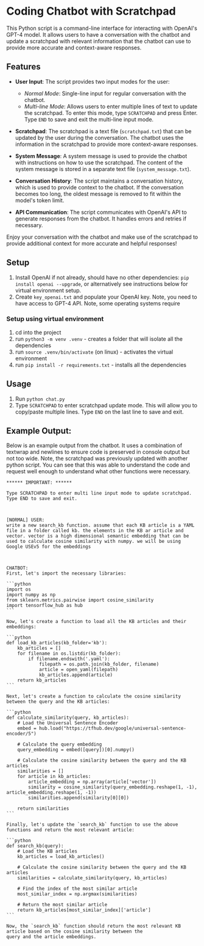 # Coding Chatbot with Scratchpad

This Python script is a command-line interface for interacting with OpenAI's GPT-4 model. 
It allows users to have a conversation with the chatbot and update a scratchpad 
with relevant information that the chatbot can use to provide more accurate and context-aware responses.

## Features

- **User Input**: The script provides two input modes for the user:
  - *Normal Mode*: Single-line input for regular conversation with the chatbot.
  - *Multi-line Mode*: Allows users to enter multiple lines of text to update the scratchpad. To enter this mode, type `SCRATCHPAD` and press Enter. Type `END` to save and exit the multi-line input mode.

- **Scratchpad**: The scratchpad is a text file (`scratchpad.txt`) that can be updated by the user during the conversation. The chatbot uses the information in the scratchpad to provide more context-aware responses.

- **System Message**: A system message is used to provide the chatbot with instructions on how to use the scratchpad. The content of the system message is stored in a separate text file (`system_message.txt`).

- **Conversation History**: The script maintains a conversation history, which is used to provide context to the chatbot. If the conversation becomes too long, the oldest message is removed to fit within the model's token limit.

- **API Communication**: The script communicates with OpenAI's API to generate responses from the chatbot. It handles errors and retries if necessary.

Enjoy your conversation with the chatbot and make use of the scratchpad to provide additional context for more accurate and helpful responses!

## Setup

1. Install OpenAI if not already, should have no other dependencies: `pip install openai --upgrade`, or alternatively see instructions below for virtual environment setup.
2. Create `key_openai.txt` and populate your OpenAI key. Note, you need to have access to GPT-4 API. Note, some operating systems require 

### Setup using virtual environment
1. cd into the project
2. run `python3 -m venv .venv` - creates a folder that will isolate all the dependencies
3. run `source .venv/bin/activate` (on linux) - activates the virtual environment
4. run `pip install -r requirements.txt` - installs all the dependencies

## Usage

1. Run `python chat.py`
2. Type `SCRATCHPAD` to enter scratchpad update mode. This will allow you to copy/paste multiple lines. Type `END` on the last line to save and exit.

## Example Output:

Below is an example output from the chatbot. It uses a combination of textwrap and newlines to ensure code is preserved in console output but not too wide. Note, the scratchpad was previously updated with another python script. You can see that this was able to understand the code and request well enough to understand what other functions were necessary.

``````
****** IMPORTANT: ******

Type SCRATCHPAD to enter multi line input mode to update scratchpad. Type END to save and exit.



[NORMAL] USER:
write a new search_kb function. assume that each KB article is a YAML file in a folder called kb. the elements in the KB ar article and vector. vector is a high dimensional semantic embedding that can be used to calculate cosine similarity with numpy. we will be using Google USEv5 for the embeddings



CHATBOT:
First, let's import the necessary libraries:

```python
import os
import numpy as np
from sklearn.metrics.pairwise import cosine_similarity
import tensorflow_hub as hub
```

Now, let's create a function to load all the KB articles and their embeddings:

```python
def load_kb_articles(kb_folder='kb'):
    kb_articles = []
    for filename in os.listdir(kb_folder):
        if filename.endswith('.yaml'):
            filepath = os.path.join(kb_folder, filename)
            article = open_yaml(filepath)
            kb_articles.append(article)
    return kb_articles
```

Next, let's create a function to calculate the cosine similarity between the query and the KB articles:

```python
def calculate_similarity(query, kb_articles):
    # Load the Universal Sentence Encoder
    embed = hub.load("https://tfhub.dev/google/universal-sentence-encoder/5")

    # Calculate the query embedding
    query_embedding = embed([query])[0].numpy()

    # Calculate the cosine similarity between the query and the KB articles
    similarities = []
    for article in kb_articles:
        article_embedding = np.array(article['vector'])
        similarity = cosine_similarity(query_embedding.reshape(1, -1), article_embedding.reshape(1, -1))
        similarities.append(similarity[0][0])

    return similarities
```

Finally, let's update the `search_kb` function to use the above functions and return the most relevant article:

```python
def search_kb(query):
    # Load the KB articles
    kb_articles = load_kb_articles()

    # Calculate the cosine similarity between the query and the KB articles
    similarities = calculate_similarity(query, kb_articles)

    # Find the index of the most similar article
    most_similar_index = np.argmax(similarities)

    # Return the most similar article
    return kb_articles[most_similar_index]['article']
```

Now, the `search_kb` function should return the most relevant KB article based on the cosine similarity between the
query and the article embeddings.
``````
